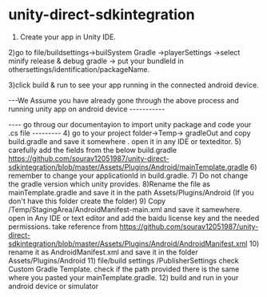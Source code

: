 # unity-direct-sdkintegration
1) Create your app in Unity IDE.

2)go to file/buildsettings->builSystem Gradle ->playerSettings ->select minify release & debug gradle -> put your bundleId in othersettings/identification/packageName. 

3)click build & run to see your app running in the connected android device.

---We Assume you have already gone through the above process and running unity app on android device -----------


---- go throug our documentayion to import unity package and code your .cs file ---------
4) go to your project folder->Temp-> gradleOut and copy build.gradle and save it somewhere . open it in any IDE or texteditor. 
5) carefully add the fields from the below build.gradle https://github.com/sourav12051987/unity-direct-sdkintegration/blob/master/Assets/Plugins/Android/mainTemplate.gradle
6) remember to change your applicationId in build.gradle.
7) Do not change the gradle version which unity provides.
8)Rename the file as mainTemplate.gradle and save it in the path Assets/Plugins/Android (If you don't have this folder create the folder)
9) Copy /Temp/StagingArea/AndroidManifest-main.xml and save it samewhere. open in Any IDE or text editor and add the baidu license key and the needed permissions. take reference from https://github.com/sourav12051987/unity-direct-sdkintegration/blob/master/Assets/Plugins/Android/AndroidManifest.xml
10) rename it as AndroidManifest.xml and save it in the folder Assets/Plugins/Android 
11) file/build settings /PublisherSettings check Custom Gradle Template. check if the path provided there is the same where you pasted your mainTemplate.gradle.
12) build and run in your android device or simulator
